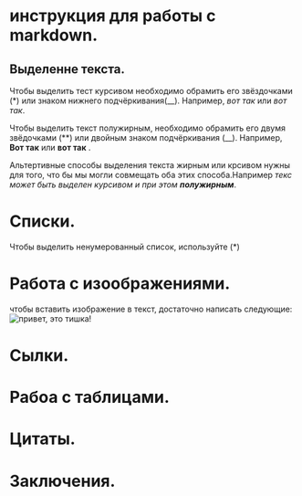 # инструкция для работы с markdown.

## Выделенне текста.

Чтобы выделить тест курсивом необходимо обрамить его звёздочками (*) или знаком нижнего подчёркивания(__). Например, *вот так* или _вот так_. 

Чтобы выделить текст полужирным, необходимо обрамить его двумя звёдочками (**) или двойным знаком подчёркивания (__). Например, **Вот так** или __вот так__ .

Альтертивные способы выделения текста жирным или крсивом нужны для того, что бы мы могли совмещать оба этих способа.Например _текс может быть выделен курсивом и при этом **полужирным**_.  

# Списки.

Чтобы выделить ненумерованный список, используйте (*)

# Работа с изоображениями.

чтобы вставить изображение в текст, достаточно написать следующие: ![привет, это тишка!](tishka.jpg)

# Сылки.

# Рабоа с таблицами.

# Цитаты.

# Заключения.